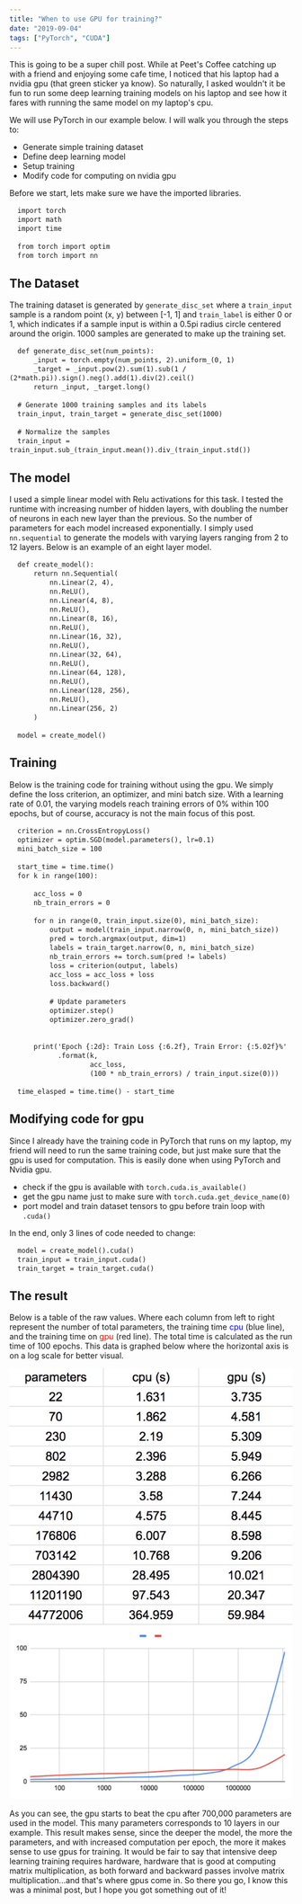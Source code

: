```yaml
---
title: "When to use GPU for training?"
date: "2019-09-04"
tags: ["PyTorch", "CUDA"]
---
```


This is going to be a super chill post. While at Peet's Coffee catching up with a friend and enjoying some cafe time, I noticed that his laptop had a nvidia gpu (that green sticker ya know). So naturally, I asked wouldn't it be fun to run some deep learning training models on his laptop and see how it fares with running the same model on my laptop's cpu.

We will use PyTorch in our example below. I will walk you through the steps to:

* Generate simple training dataset
* Define deep learning model
* Setup training
* Modify code for computing on nvidia gpu

Before we start, lets make sure we have the imported libraries.

      import torch
      import math
      import time

      from torch import optim
      from torch import nn

## The Dataset

The training dataset is generated by <code>generate\_disc\_set</code> where a <code>train\_input</code> sample is a random point (x, y) between [-1, 1] and <code>train_label</code> is either 0 or 1, which indicates if a sample input is within a 0.5pi radius circle centered around the origin. 1000 samples are generated to make up the training set.


      def generate_disc_set(num_points):
          _input = torch.empty(num_points, 2).uniform_(0, 1)
          _target = _input.pow(2).sum(1).sub(1 / (2*math.pi)).sign().neg().add(1).div(2).ceil()
          return _input, _target.long()

      # Generate 1000 training samples and its labels
      train_input, train_target = generate_disc_set(1000)

      # Normalize the samples
      train_input = train_input.sub_(train_input.mean()).div_(train_input.std())



## The model

I used a simple linear model with Relu activations for this task. I tested the runtime with increasing number of hidden layers, with doubling the number of neurons in each new layer than the previous. So the number of parameters for each model increased exponentially. I simply used <code>nn.sequential</code> to generate the models with varying layers ranging from 2 to 12 layers. Below is an example of an eight layer model.

      def create_model():
          return nn.Sequential(
              nn.Linear(2, 4),
              nn.ReLU(),
              nn.Linear(4, 8),
              nn.ReLU(),
              nn.Linear(8, 16),
              nn.ReLU(),
              nn.Linear(16, 32),
              nn.ReLU(),
              nn.Linear(32, 64),
              nn.ReLU(),
              nn.Linear(64, 128),
              nn.ReLU(),
              nn.Linear(128, 256),
              nn.ReLU(),
              nn.Linear(256, 2)
          )

      model = create_model()


## Training

Below is the training code for training without using the gpu. We simply define the loss criterion, an optimizer, and mini batch size. With a learning rate of 0.01, the varying models reach training errors of 0% within 100 epochs, but of course, accuracy is not the main focus of this post.

      criterion = nn.CrossEntropyLoss()
      optimizer = optim.SGD(model.parameters(), lr=0.1)
      mini_batch_size = 100

      start_time = time.time()
      for k in range(100):

          acc_loss = 0
          nb_train_errors = 0

          for n in range(0, train_input.size(0), mini_batch_size):
              output = model(train_input.narrow(0, n, mini_batch_size))  
              pred = torch.argmax(output, dim=1)
              labels = train_target.narrow(0, n, mini_batch_size)
              nb_train_errors += torch.sum(pred != labels)
              loss = criterion(output, labels)
              acc_loss = acc_loss + loss
              loss.backward()

              # Update parameters         
              optimizer.step()
              optimizer.zero_grad()


          print('Epoch {:2d}: Train Loss {:6.2f}, Train Error: {:5.02f}%'
                .format(k,
                        acc_loss,
                        (100 * nb_train_errors) / train_input.size(0)))

      time_elasped = time.time() - start_time


## Modifying code for gpu

Since I already have the training code in PyTorch that runs on my laptop, my friend will need to run the same training code, but just make sure that the gpu is used for computation. This is easily done when using PyTorch and Nvidia gpu.

* check if the gpu is available with <code>torch.cuda.is\_available()</code>
* get the gpu name just to make sure with <code>torch.cuda.get\_device\_name(0)</code>
* port model and train dataset tensors to gpu before train loop with <code>.cuda()</code>

In the end, only 3 lines of code needed to change:

      model = create_model().cuda()
      train_input = train_input.cuda()
      train_target = train_target.cuda()


## The result

Below is a table of the raw values. Where each column from left to right represent the number of total parameters, the training time <span style="color:blue">cpu </span> (blue line), and the training time on <span style="color:red">gpu</span> (red line). The total time is calculated as the run time of 100 epochs. This data is graphed below where the horizontal axis is on a log scale for better visual.

![](./table1.jpg)
![](./chart.jpg)

As you can see, the gpu starts to beat the cpu after 700,000 parameters are used in the model. This many parameters corresponds to 10 layers in our example. This result makes sense, since the deeper the model, the more the parameters, and with increased computation per epoch, the more it makes sense to use gpus for training. It would be fair to say that intensive deep learning training requires hardware, hardware that is good at computing matrix multiplication, as both forward and backward passes involve matrix multiplication...and that's where gpus come in. So there you go, I know this was a minimal post, but I hope you got something out of it!
